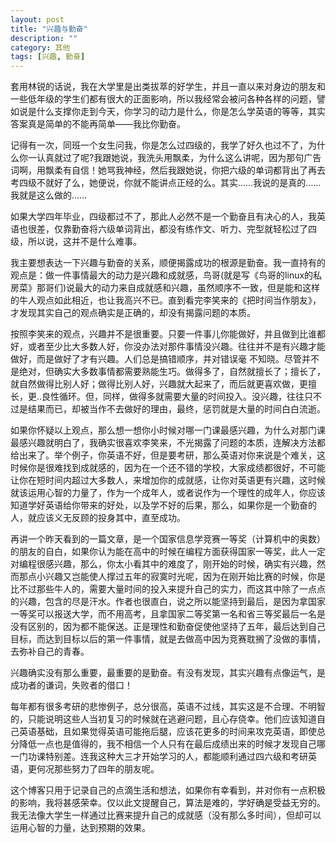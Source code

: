 ```yaml
---
layout: post
title: "兴趣与勤奋"
description: ""
category: 其他
tags: [兴趣, 勤奋]
---
```

套用林锐的话说，我在大学里是出类拔萃的好学生，并且一直以来对身边的朋友和一些低年级的学生们都有很大的正面影响，所以我经常会被问各种各样的问题，譬如说是什么支撑你走到今天，你学习的动力是什么，你是怎么学英语的等等，其实答案真是简单的不能再简单——我比你勤奋。

记得有一次，同班一个女生问我，你是怎么过四级的，我学了好久也过不了，为什么你一认真就过了呢?我跟她说，我洗头用飘柔，为什么这么讲呢，因为那句广告词啊，用飘柔有自信！她骂我神经，然后我跟她说，你把六级的单词都背出了再去考四级不就好了么，她便说，你就不能讲点正经的么。其实……我说的是真的……我就是这么做的……

如果大学四年毕业，四级都过不了，那此人必然不是一个勤奋且有决心的人，我英语也很差，仅靠勤奋将六级单词背出，都没有练作文、听力、完型就轻松过了四级，所以说，这并不是什么难事。

我主要想表达一下兴趣与勤奋的关系，顺便揭露成功的根源是勤奋。我一直持有的观点是：做一件事情最大的动力是兴趣和成就感，鸟哥(就是写《鸟哥的linux的私房菜》那哥们)说最大的动力来自成就感和兴趣，虽然顺序不一致，但是能和这样的牛人观点如此相近，也让我高兴不已。直到看完李笑来的《把时间当作朋友》，才发现其实自己的观点确实是正确的，却没有揭露问题的本质。

按照李笑来的观点，兴趣并不是很重要。只要一件事儿你能做好，并且做到比谁都好，或者至少比大多数人好，你没办法对那件事情没兴趣。往往并不是有兴趣才能做好，而是做好了才有兴趣。人们总是搞错顺序，并对错误毫 不知晓。尽管并不是绝对，但确实大多数事情都需要熟能生巧。做得多了，自然就擅长了；擅长了，就自然做得比别人好；做得比别人好，兴趣就大起来了，而后就更喜欢做，更擅长，更..良性循环。但，同样，做得多就需要大量的时间投入。没兴趣，往往只不过是结果而已，却被当作不去做好的理由，最终，惩罚就是大量的时间白白流逝。

如果你怀疑以上观点，那么想一想你小时候对哪一门课最感兴趣，为什么对那门课最感兴趣就明白了，我确实很喜欢李笑来，不光揭露了问题的本质，连解决方法都给出来了。举个例子，你英语不好，但是要考研，那么英语对你来说是个难关，这时候你是很难找到成就感的，因为在一个还不错的学校，大家成绩都很好，不可能让你在短时间内超过大多数人，来增加你的成就感，让你对英语更有兴趣，这时候就该运用心智的力量了，作为一个成年人，或者说作为一个理性的成年人，你应该知道学好英语给你带来的好处，以及学不好的后果，那么，如果你是一个勤奋的人，就应该义无反顾的投身其中，直至成功。

再讲一个昨天看到的一篇文章，是一个国家信息学竞赛一等奖（计算机中的奥数）的朋友的自白，如果你认为能在高中的时候在编程方面获得国家一等奖，此人一定对编程很感兴趣，那么，你太小看其中的难度了，刚开始的时候，确实有兴趣，然而那点小兴趣又岂能使人撑过五年的寂寞时光呢，因为在刚开始比赛的时候，你是比不过那些牛人的，需要大量时间的投入来提升自己的实力，而这其中除了一点点的兴趣，包含的尽是汗水。作者也很直白，说之所以能坚持到最后，是因为拿国家一等奖可以报送大学，而不用高考，且拿国家二等奖第一名和省三等奖最后一名是没有区别的，因为都不能保送。正是理性和勤奋促使他坚持了五年，最后达到自己目标，而达到目标以后的第一件事情，就是去做高中因为竞赛耽搁了没做的事情，去弥补自己的青春。

兴趣确实没有那么重要，最重要的是勤奋。有没有发现，其实兴趣有点像运气，是成功者的谦词，失败者的借口！

每年都有很多考研的悲惨例子，总分很高，英语不过线，其实这是不合理、不明智的，只能说明这些人当初复习的时候就在逃避问题，且心存侥幸。他们应该知道自己英语基础，且如果觉得英语可能拖后腿，应该花更多的时间来攻克英语，即使总分降低一点也是值得的，我不相信一个人只有在最后成绩出来的时候才发现自己哪一门功课特别差。连我这种大三才开始学习的人，都能顺利通过四六级和考研英语，更何况那些努力了四年的朋友呢。

这个博客只用于记录自己的点滴生活和想法，如果你有幸看到，并对你有一点积极的影响，我将甚感荣幸。仅以此文提醒自己，算法是难的，学好确是受益无穷的。我无法像大学生一样通过比赛来提升自己的成就感（没有那么多时间），但却可以运用心智的力量，达到预期的效果。
